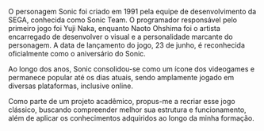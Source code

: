 O personagem Sonic foi criado em 1991 pela equipe de desenvolvimento da SEGA, conhecida como Sonic Team. O programador responsável pelo primeiro jogo foi Yuji Naka, enquanto Naoto Ohshima foi o artista encarregado de desenvolver o visual e a personalidade marcante do personagem. A data de lançamento do jogo, 23 de junho, é reconhecida oficialmente como o aniversário do Sonic.

Ao longo dos anos, Sonic consolidou-se como um ícone dos videogames e permanece popular até os dias atuais, sendo amplamente jogado em diversas plataformas, inclusive online.

Como parte de um projeto acadêmico, propus-me a recriar esse jogo clássico, buscando compreender melhor sua estrutura e funcionamento, além de aplicar os conhecimentos adquiridos ao longo da minha formação.
